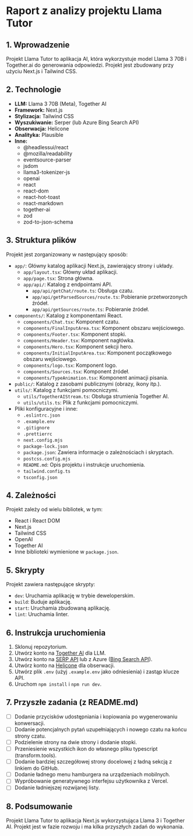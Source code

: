 # Raport z analizy projektu Llama Tutor

 ## 1. Wprowadzenie
 Projekt Llama Tutor to aplikacja AI, która wykorzystuje model Llama 3 70B i Together.ai do generowania odpowiedzi. Projekt jest zbudowany przy użyciu Next.js i Tailwind CSS.

 ## 2. Technologie
 *   **LLM:** Llama 3 70B (Meta), Together AI
 *   **Framework:** Next.js
 *   **Stylizacja:** Tailwind CSS
 *   **Wyszukiwanie:** Serper (lub Azure Bing Search API)
 *   **Obserwacja:** Helicone
 *   **Analityka:** Plausible
 *   **Inne:**
     *   @headlessui/react
     *   @mozilla/readability
     *   eventsource-parser
     *   jsdom
     *   llama3-tokenizer-js
     *   openai
     *   react
     *   react-dom
     *   react-hot-toast
     *   react-markdown
     *   together-ai
     *   zod
     *   zod-to-json-schema

 ## 3. Struktura plików
 Projekt jest zorganizowany w następujący sposób:
 *   `app/`: Główny katalog aplikacji Next.js, zawierający strony i układy.
     *   `app/layout.tsx`: Główny układ aplikacji.
     *   `app/page.tsx`: Strona główna.
     *   `app/api/`: Katalog z endpointami API.
         *   `app/api/getChat/route.ts`: Obsługa czatu.
         *   `app/api/getParsedSources/route.ts`: Pobieranie przetworzonych źródeł.
         *   `app/api/getSources/route.ts`: Pobieranie źródeł.
 *   `components/`: Katalog z komponentami React.
     *   `components/Chat.tsx`: Komponent czatu.
     *   `components/FinalInputArea.tsx`: Komponent obszaru wejściowego.
     *   `components/Footer.tsx`: Komponent stopki.
     *   `components/Header.tsx`: Komponent nagłówka.
     *   `components/Hero.tsx`: Komponent sekcji hero.
     *   `components/InitialInputArea.tsx`: Komponent początkowego obszaru wejściowego.
     *   `components/logo.tsx`: Komponent logo.
     *   `components/Sources.tsx`: Komponent źródeł.
     *   `components/TypeAnimation.tsx`: Komponent animacji pisania.
 *   `public/`: Katalog z zasobami publicznymi (obrazy, ikony itp.).
 *   `utils/`: Katalog z funkcjami pomocniczymi.
     *   `utils/TogetherAIStream.ts`: Obsługa strumienia Together AI.
     *   `utils/utils.ts`: Plik z funkcjami pomocniczymi.
 *   Pliki konfiguracyjne i inne:
     *   `.eslintrc.json`
     *   `.example.env`
     *   `.gitignore`
     *   `.prettierrc`
     *   `next.config.mjs`
     *   `package-lock.json`
     *   `package.json`: Zawiera informacje o zależnościach i skryptach.
     *   `postcss.config.mjs`
     *   `README.md`: Opis projektu i instrukcje uruchomienia.
     *   `tailwind.config.ts`
     *   `tsconfig.json`

 ## 4. Zależności
 Projekt zależy od wielu bibliotek, w tym:
 *   React i React DOM
 *   Next.js
 *   Tailwind CSS
 *   OpenAI
 *   Together AI
 *   Inne biblioteki wymienione w `package.json`.

 ## 5. Skrypty
 Projekt zawiera następujące skrypty:
 *   `dev`: Uruchamia aplikację w trybie deweloperskim.
 *   `build`: Buduje aplikację.
 *   `start`: Uruchamia zbudowaną aplikację.
 *   `lint`: Uruchamia linter.

 ## 6. Instrukcja uruchomienia
 1.  Sklonuj repozytorium.
 2.  Utwórz konto na [Together AI](https://togetherai.link) dla LLM.
 3.  Utwórz konto na [SERP API](https://serper.dev/) lub z Azure ([Bing Search API](https://www.microsoft.com/en-us/bing/apis/bing-web-search-api)).
 4.  Utwórz konto na [Helicone](https://www.helicone.ai/) dla obserwacji.
 5.  Utwórz plik `.env` (użyj `.example.env` jako odniesienia) i zastąp klucze API.
 6.  Uruchom `npm install` i `npm run dev`.

 ## 7. Przyszłe zadania (z README.md)
 *   [ ] Dodanie przycisków udostępniania i kopiowania po wygenerowaniu konwersacji.
 *   [ ] Dodanie potencjalnych pytań uzupełniających i nowego czatu na końcu strony czatu.
 *   [ ] Podzielenie strony na dwie strony i dodanie stopki.
 *   [ ] Przeniesienie wszystkich ikon do własnego pliku typescript (transform.tools).
 *   [ ] Dodanie bardziej szczegółowej strony docelowej z ładną sekcją z linkiem do GitHub.
 *   [ ] Dodanie ładnego menu hamburgera na urządzeniach mobilnych.
 *   [ ] Wypróbowanie generatywnego interfejsu użytkownika z Vercel.
 *   [ ] Dodanie ładniejszej rozwijanej listy.

 ## 8. Podsumowanie
 Projekt Llama Tutor to aplikacja Next.js wykorzystująca Llama 3 i Together AI. Projekt jest w fazie rozwoju i ma kilka przyszłych zadań do wykonania.